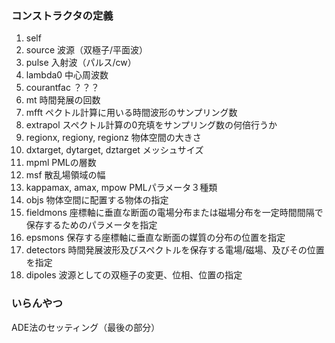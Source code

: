 ### コンストラクタの定義
1. self
2. source
    波源（双極子/平面波）
3. pulse
    入射波（パルス/cw）
4. lambda0
    中心周波数
5. courantfac
    ？？？
6. mt
    時間発展の回数
7. mfft
    ペクトル計算に用いる時間波形のサンプリング数
8. extrapol
    スペクトル計算の0充填をサンプリング数の何倍行うか
9. regionx, regiony, regionz
    物体空間の大きさ
10. dxtarget, dytarget, dztarget
    メッシュサイズ
11. mpml
    PMLの層数
12. msf
    散乱場領域の幅
13. kappamax, amax, mpow
    PMLパラメータ３種類
14. objs
    物体空間に配置する物体の指定
15. fieldmons
    座標軸に垂直な断面の電場分布または磁場分布を一定時間間隔で保存するためのパラメータを指定
16. epsmons
    保存する座標軸に垂直な断面の媒質の分布の位置を指定
17. detectors
    時間発展波形及びスペクトルを保存する電場/磁場、及びその位置を指定
18. dipoles
    波源としての双極子の変更、位相、位置の指定

### いらんやつ
ADE法のセッティング（最後の部分）
